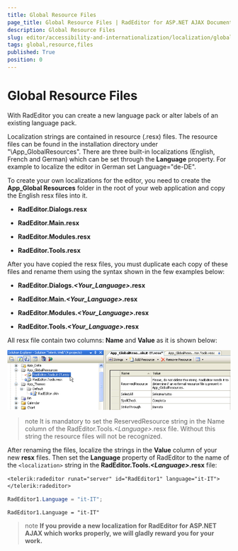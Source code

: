 ```yaml
---
title: Global Resource Files
page_title: Global Resource Files | RadEditor for ASP.NET AJAX Documentation
description: Global Resource Files
slug: editor/accessibility-and-internationalization/localization/global-resource-files
tags: global,resource,files
published: True
position: 0
---
```


# Global Resource Files

With RadEditor you can create a new language pack or alter labels of an existing language pack.

Localization strings are contained in resource (.resx) files. The resource files can be found in the installation directory under "\App_GlobalResources". There are three built-in localizations (English, French and German) which can be set through the **Language** property. For example to localize the editor in German set Language="de-DE".

To create your own localizations for the editor, you need to create the **App_Global Resources** folder in the root of your web application and copy the English resx files into it.

* **RadEditor.Dialogs.resx**

* **RadEditor.Main.resx**

* **RadEditor.Modules.resx**

* **RadEditor.Tools.resx**

After you have copied the resx files, you must duplicate each copy of these files and rename them using the syntax shown in the few examples below:

* **RadEditor.Dialogs._&lt;Your_Language&gt;_.resx**

* **RadEditor.Main._&lt;Your_Language&gt;_.resx**

* **RadEditor.Modules._&lt;Your_Language&gt;_.resx**

* **RadEditor.Tools._&lt;Your_Language&gt;_.resx**

All resx file contain two columns: **Name** and **Value** as it is shown below:

![](images/editor-localization.png)

>note It is mandatory to set the ReservedResource string in the Name column of the RadEditor.Tools._&lt;Language&gt;_.resx file. Without this string the resource files will not be recognized.

After renaming the files, localize the strings in the **Value** column of your new **resx** files. Then set the **Language** property of RadEditor to the name of the `<localization>` string in the **RadEditor.Tools._&lt;Language&gt;_.resx** file:

````ASP.NET
<telerik:radeditor runat="server" id="RadEditor1" language="it-IT"></telerik:radeditor>
````

````C#
RadEditor1.Language = "it-IT";
````
````VB
RadEditor1.Language = "it-IT"
````



>note **If you provide a new localization for RadEditor for ASP.NET AJAX which works properly, we will gladly reward you for your work.** 

